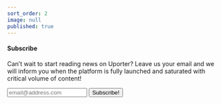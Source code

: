 ```yaml
---
sort_order: 2
image: null
published: true
---
```


#### Subscribe

Can’t wait to start reading news on Uporter? Leave us your email and we will inform you when the platform is fully launched and saturated with critical volume of content!
<form action="email:together@uporter.org">
  <div class="form-group">
    <input type="email" placeholder="email@address.com" class="form-control" id="subscribeEmail" placeholder="Email"> <button class="submit primary">Subscribe!</button>
  </div>
</form>
